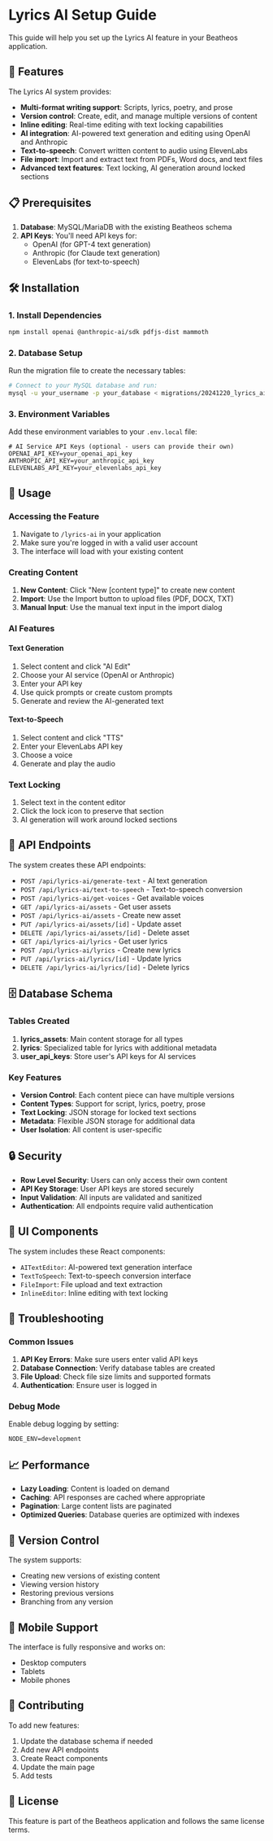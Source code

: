 # Lyrics AI Setup Guide

This guide will help you set up the Lyrics AI feature in your Beatheos application.

## 🚀 Features

The Lyrics AI system provides:

- **Multi-format writing support**: Scripts, lyrics, poetry, and prose
- **Version control**: Create, edit, and manage multiple versions of content
- **Inline editing**: Real-time editing with text locking capabilities
- **AI integration**: AI-powered text generation and editing using OpenAI and Anthropic
- **Text-to-speech**: Convert written content to audio using ElevenLabs
- **File import**: Import and extract text from PDFs, Word docs, and text files
- **Advanced text features**: Text locking, AI generation around locked sections

## 📋 Prerequisites

1. **Database**: MySQL/MariaDB with the existing Beatheos schema
2. **API Keys**: You'll need API keys for:
   - OpenAI (for GPT-4 text generation)
   - Anthropic (for Claude text generation)
   - ElevenLabs (for text-to-speech)

## 🛠️ Installation

### 1. Install Dependencies

```bash
npm install openai @anthropic-ai/sdk pdfjs-dist mammoth
```

### 2. Database Setup

Run the migration file to create the necessary tables:

```bash
# Connect to your MySQL database and run:
mysql -u your_username -p your_database < migrations/20241220_lyrics_ai_tables.sql
```

### 3. Environment Variables

Add these environment variables to your `.env.local` file:

```env
# AI Service API Keys (optional - users can provide their own)
OPENAI_API_KEY=your_openai_api_key
ANTHROPIC_API_KEY=your_anthropic_api_key
ELEVENLABS_API_KEY=your_elevenlabs_api_key
```

## 🎯 Usage

### Accessing the Feature

1. Navigate to `/lyrics-ai` in your application
2. Make sure you're logged in with a valid user account
3. The interface will load with your existing content

### Creating Content

1. **New Content**: Click "New [content type]" to create new content
2. **Import**: Use the Import button to upload files (PDF, DOCX, TXT)
3. **Manual Input**: Use the manual text input in the import dialog

### AI Features

#### Text Generation
1. Select content and click "AI Edit"
2. Choose your AI service (OpenAI or Anthropic)
3. Enter your API key
4. Use quick prompts or create custom prompts
5. Generate and review the AI-generated text

#### Text-to-Speech
1. Select content and click "TTS"
2. Enter your ElevenLabs API key
3. Choose a voice
4. Generate and play the audio

### Text Locking
1. Select text in the content editor
2. Click the lock icon to preserve that section
3. AI generation will work around locked sections

## 🔧 API Endpoints

The system creates these API endpoints:

- `POST /api/lyrics-ai/generate-text` - AI text generation
- `POST /api/lyrics-ai/text-to-speech` - Text-to-speech conversion
- `POST /api/lyrics-ai/get-voices` - Get available voices
- `GET /api/lyrics-ai/assets` - Get user assets
- `POST /api/lyrics-ai/assets` - Create new asset
- `PUT /api/lyrics-ai/assets/[id]` - Update asset
- `DELETE /api/lyrics-ai/assets/[id]` - Delete asset
- `GET /api/lyrics-ai/lyrics` - Get user lyrics
- `POST /api/lyrics-ai/lyrics` - Create new lyrics
- `PUT /api/lyrics-ai/lyrics/[id]` - Update lyrics
- `DELETE /api/lyrics-ai/lyrics/[id]` - Delete lyrics

## 🗄️ Database Schema

### Tables Created

1. **lyrics_assets**: Main content storage for all types
2. **lyrics**: Specialized table for lyrics with additional metadata
3. **user_api_keys**: Store user's API keys for AI services

### Key Features

- **Version Control**: Each content piece can have multiple versions
- **Content Types**: Support for script, lyrics, poetry, prose
- **Text Locking**: JSON storage for locked text sections
- **Metadata**: Flexible JSON storage for additional data
- **User Isolation**: All content is user-specific

## 🔒 Security

- **Row Level Security**: Users can only access their own content
- **API Key Storage**: User API keys are stored securely
- **Input Validation**: All inputs are validated and sanitized
- **Authentication**: All endpoints require valid authentication

## 🎨 UI Components

The system includes these React components:

- `AITextEditor`: AI-powered text generation interface
- `TextToSpeech`: Text-to-speech conversion interface
- `FileImport`: File upload and text extraction
- `InlineEditor`: Inline editing with text locking

## 🚨 Troubleshooting

### Common Issues

1. **API Key Errors**: Make sure users enter valid API keys
2. **Database Connection**: Verify database tables are created
3. **File Upload**: Check file size limits and supported formats
4. **Authentication**: Ensure user is logged in

### Debug Mode

Enable debug logging by setting:
```env
NODE_ENV=development
```

## 📈 Performance

- **Lazy Loading**: Content is loaded on demand
- **Caching**: API responses are cached where appropriate
- **Pagination**: Large content lists are paginated
- **Optimized Queries**: Database queries are optimized with indexes

## 🔄 Version Control

The system supports:
- Creating new versions of existing content
- Viewing version history
- Restoring previous versions
- Branching from any version

## 📱 Mobile Support

The interface is fully responsive and works on:
- Desktop computers
- Tablets
- Mobile phones

## 🤝 Contributing

To add new features:

1. Update the database schema if needed
2. Add new API endpoints
3. Create React components
4. Update the main page
5. Add tests

## 📄 License

This feature is part of the Beatheos application and follows the same license terms.




